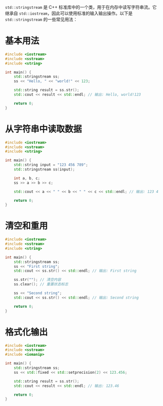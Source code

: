 `std::stringstream` 是 C++ 标准库中的一个类，用于在内存中读写字符串流。它继承自 `std::iostream`，因此可以使用标准的输入输出操作。以下是 `std::stringstream` 的一些常见用法：

# 基本用法

```cpp
#include <iostream>
#include <sstream>
#include <string>

int main() {
    std::stringstream ss;
    ss << "Hello, " << "world!" << 123;

    std::string result = ss.str();
    std::cout << result << std::endl; // 输出: Hello, world!123

    return 0;
}
```

# 从字符串中读取数据

```cpp
#include <iostream>
#include <sstream>
#include <string>

int main() {
    std::string input = "123 456 789";
    std::stringstream ss(input);

    int a, b, c;
    ss >> a >> b >> c;

    std::cout << a << " " << b << " " << c << std::endl; // 输出: 123 456 789

    return 0;
}
```

# 清空和重用

```cpp
#include <iostream>
#include <sstream>
#include <string>

int main() {
    std::stringstream ss;
    ss << "First string";
    std::cout << ss.str() << std::endl; // 输出: First string

    ss.str(""); // 清空内容
    ss.clear(); // 重置状态标志

    ss << "Second string";
    std::cout << ss.str() << std::endl; // 输出: Second string

    return 0;
}
```

# 格式化输出

```cpp
#include <iostream>
#include <sstream>
#include <iomanip>

int main() {
    std::stringstream ss;
    ss << std::fixed << std::setprecision(2) << 123.456;

    std::string result = ss.str();
    std::cout << result << std::endl; // 输出: 123.46

    return 0;
}
```
